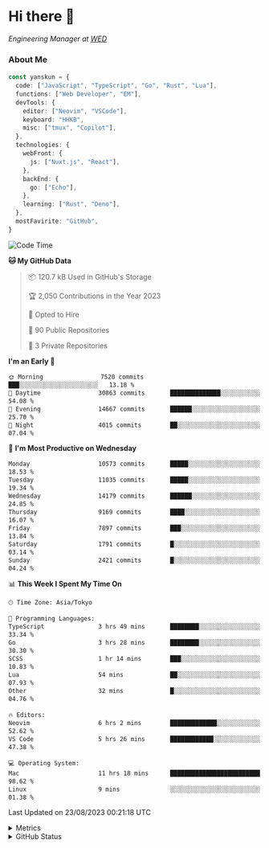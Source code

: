 # Hi there&nbsp;:wave:

<!-- ![Alt text](https://spotify-recently-played-readme.vercel.app/api?user=31kynbuubkiu3r4qh4hjuaglhfay) -->

_Engineering Manager at [WED](https://github.com/wedinc)_

### About Me

```ts
const yanskun = {
  code: ["JavaScript", "TypeScript", "Go", "Rust", "Lua"],
  functions: ["Web Developer", "EM"],
  devTools: {
    editor: ["Neovim", "VSCode"],
    keyboard: "HHKB",
    misc: ["tmux", "Copilot"],
  },
  technologies: {
    webFront: {
      js: ["Nuxt.js", "React"],
    },
    backEnd: {
      go: ["Echo"],
    },
    learning: ["Rust", "Deno"],
  },
  mostFavirite: "GitHub",
}
```

<!--START_SECTION:waka-->
![Code Time](http://img.shields.io/badge/Code%20Time-446%20hrs%2014%20mins-blue)

**🐱 My GitHub Data** 

> 📦 120.7 kB Used in GitHub's Storage 
 > 
> 🏆 2,050 Contributions in the Year 2023
 > 
> 💼 Opted to Hire
 > 
> 📜 90 Public Repositories 
 > 
> 🔑 3 Private Repositories 
 > 
**I'm an Early 🐤** 

```text
🌞 Morning                7520 commits        ███░░░░░░░░░░░░░░░░░░░░░░   13.18 % 
🌆 Daytime                30863 commits       ██████████████░░░░░░░░░░░   54.08 % 
🌃 Evening                14667 commits       ██████░░░░░░░░░░░░░░░░░░░   25.70 % 
🌙 Night                  4015 commits        ██░░░░░░░░░░░░░░░░░░░░░░░   07.04 % 
```
📅 **I'm Most Productive on Wednesday** 

```text
Monday                   10573 commits       █████░░░░░░░░░░░░░░░░░░░░   18.53 % 
Tuesday                  11035 commits       █████░░░░░░░░░░░░░░░░░░░░   19.34 % 
Wednesday                14179 commits       ██████░░░░░░░░░░░░░░░░░░░   24.85 % 
Thursday                 9169 commits        ████░░░░░░░░░░░░░░░░░░░░░   16.07 % 
Friday                   7897 commits        ███░░░░░░░░░░░░░░░░░░░░░░   13.84 % 
Saturday                 1791 commits        █░░░░░░░░░░░░░░░░░░░░░░░░   03.14 % 
Sunday                   2421 commits        █░░░░░░░░░░░░░░░░░░░░░░░░   04.24 % 
```


📊 **This Week I Spent My Time On** 

```text
🕑︎ Time Zone: Asia/Tokyo

💬 Programming Languages: 
TypeScript               3 hrs 49 mins       ████████░░░░░░░░░░░░░░░░░   33.34 % 
Go                       3 hrs 28 mins       ████████░░░░░░░░░░░░░░░░░   30.30 % 
SCSS                     1 hr 14 mins        ███░░░░░░░░░░░░░░░░░░░░░░   10.83 % 
Lua                      54 mins             ██░░░░░░░░░░░░░░░░░░░░░░░   07.93 % 
Other                    32 mins             █░░░░░░░░░░░░░░░░░░░░░░░░   04.76 % 

🔥 Editors: 
Neovim                   6 hrs 2 mins        █████████████░░░░░░░░░░░░   52.62 % 
VS Code                  5 hrs 26 mins       ████████████░░░░░░░░░░░░░   47.38 % 

💻 Operating System: 
Mac                      11 hrs 18 mins      █████████████████████████   98.62 % 
Linux                    9 mins              ░░░░░░░░░░░░░░░░░░░░░░░░░   01.38 % 
```


 Last Updated on 23/08/2023 00:21:18 UTC
<!--END_SECTION:waka-->

<details>
  <summary>Metrics</summary>
  <img src="https://github.com/yanskun/yanskun/blob/main/github-metrics.svg" alt="Metrics">
</details>

<details>
  <summary>GitHub Status</summary>
  <picture>
    <source media="(prefers-color-scheme: dark)" srcset="https://raw.githubusercontent.com/yanskun/yanskun/master/profile-summary-card-output/nord_dark/0-profile-details.svg">
   <img src="https://raw.githubusercontent.com/yanskun/yanskun/master/profile-summary-card-output/default/0-profile-details.svg">
  </picture>
  <br>
  <picture>
    <source media="(prefers-color-scheme: dark)" srcset="https://raw.githubusercontent.com/yanskun/yanskun/master/profile-summary-card-output/nord_dark/1-repos-per-language.svg">
   <img src="https://raw.githubusercontent.com/yanskun/yanskun/master/profile-summary-card-output/default/1-repos-per-language.svg">
  </picture>
  <picture>
    <source media="(prefers-color-scheme: dark)" srcset="https://raw.githubusercontent.com/yanskun/yanskun/master/profile-summary-card-output/nord_dark/2-most-commit-language.svg">
   <img src="https://raw.githubusercontent.com/yanskun/yanskun/master/profile-summary-card-output/default/2-most-commit-language.svg">
  </picture>
  <br>
  <picture>
    <source media="(prefers-color-scheme: dark)" srcset="https://raw.githubusercontent.com/yanskun/yanskun/master/profile-summary-card-output/nord_dark/3-stats.svg">
   <img src="https://raw.githubusercontent.com/yanskun/yanskun/master/profile-summary-card-output/default/3-stats.svg">
  </picture>
  <picture>
    <source media="(prefers-color-scheme: dark)" srcset="https://raw.githubusercontent.com/yanskun/yanskun/master/profile-summary-card-output/nord_dark/4-productive-time.svg">
   <img src="https://raw.githubusercontent.com/yanskun/yanskun/master/profile-summary-card-output/default/4-productive-time.svg">
  </picture>
</details>
